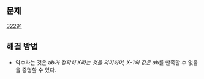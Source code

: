 ## 문제

[32291](https://www.acmicpc.net/problem/32291)

## 해결 방법

- 약수라는 것은 a*b가 정확히 X라는 것을 의미하며, X-1의 값은 a*b를 만족할 수 없음을 증명할 수 있다.
